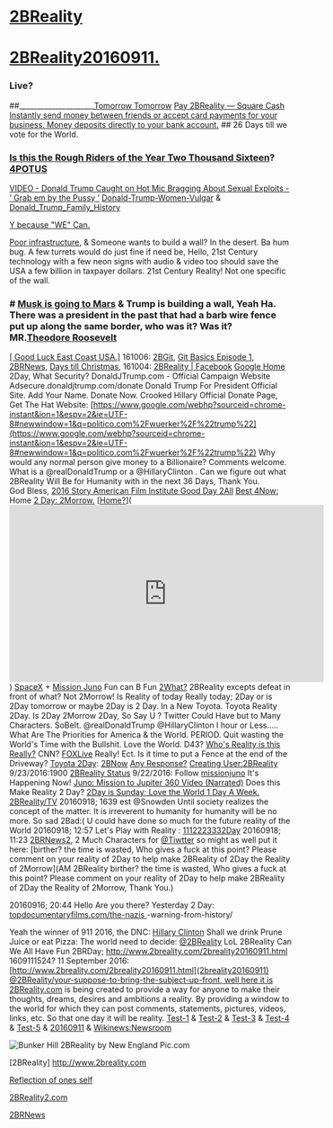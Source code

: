 # [2BReality](http://www.2breality.com/)
# [2BReality20160911.](http://www.2breality.com/2breality20160911.html) 
### Live?
##_____________________[Tomorrow Tomorrow](https://youtu.be/Yop62wQH498)
 [Pay 2BReality — Square Cash
 Instantly send money between friends or accept card payments for your business. Money deposits directly to your bank account.](https://cash.me/$2BReality) ## 26 Days till we vote for the World.
### [Is this the Rough Riders of the Year Two Thousand Sixteen](https://youtu.be/0nDCVfnYBhk)? [4POTUS](https://twitter.com/hashtag/4potus)

[VIDEO - Donald Trump Caught on Hot Mic Bragging About Sexual Exploits - ‘ Grab em by the Pussy ’](https://youtu.be/24ofBPMC1h8)
[Donald-Trump-Women-Vulgar](http://www.cnn.com/2016/10/07/politics/donald-trump-women-vulgar/)  &  [Donald_Trump_Family_History](http://www.2breality.com/donald_trump_family_history.html) 

[Y because "WE" Can.](https://2breality.gitbooks.io/2breality/content/)

[Poor infrastructure](http://www.cnbc.com/2016/10/06/train-that-crashed-in-hoboken-was-going-twice-the-speed-limit-investigators-say.html), & Someone wants to build a wall? In the desert. Ba hum bug. A few turrets would do just fine if need be, Hello, 21st Century technology with a few neon signs with audio & video too should save the USA a few billion in taxpayer dollars.  21st Century Reality! Not one specific of the wall. 

### # [Musk is going to Mars](http://www.krmg.com/videos/news/the-plan-to-colonize-mars/vDrHnz/) & Trump is building a wall, Yeah Ha. There was a president in the past that had a barb wire fence put up along the same border, who was it?  Was it? MR.[Theodore Roosevelt](https://en.wikipedia.org/wiki/Rough_Riders) 
[[ Good Luck East Coast USA.]](http://www.space.com/34322-hurricane-matthew-international-space-station-video.html)
161006: [2BGit](https://github.com/2BReality/2breality2#2bgit), [Git Basics Episode 1](https://git-scm.com/video/what-is-version-control), [2BRNews](https://www.google.com/search?q=2BRNews.html&oq=2BRNews.html&aqs=chrome..69i57j69i61j69i60l2&sourceid=chrome&ie=UTF-8), [Days till Christmas](http://www.xmasclock.com/),
161004: [2BReality | Facebook](https://www.facebook.com/2BReality/)
[Google Home](https://madeby.google.com/home/) 2Day, What Security?
DonaldJTrump.com - Official Campaign Website‎
Adsecure.donaldjtrump.com/donate‎
Donald Trump For President Official Site. Add Your Name. Donate Now.
Crooked Hillary Official Donate Page, Get The Hat Website: [https://www.google.com/webhp?sourceid=chrome-instant&ion=1&espv=2&ie=UTF-8#newwindow=1&q=politico.com%2Fwuerker%2F%22trump%22](https://www.google.com/webhp?sourceid=chrome-instant&ion=1&espv=2&ie=UTF-8#newwindow=1&q=politico.com%2Fwuerker%2F%22trump%22) Why would any normal person give money to a Billionaire? Comments welcome.
What is a @realDonaldTrump or a @HillaryClinton . Can we figure out what 2BReality Will Be for Humanity with in the next 36 Days, Thank You.  
God Bless,
[2016 Story American Film Institute ](https://youtu.be/vC_1-MpSPL8)[Good Day 2All](https://youtu.be/bESGLojNYSo)
[Best 4Now:](http://www.spacex.com/) 
Home [2 Day: 2Morrow.](http://www.2breality.com/)
[[Home?](http://www.2breality.com/)](<iframe width="560" height="315" src="https://www.youtube.com/embed/vC_1-MpSPL8" frameborder="0" allowfullscreen></iframe>)
[SpaceX](https://youtu.be/IFA6DLT1jBA) + [Mission Juno](https://www.missionjuno.swri.edu/)
Fun can B Fun [2What?](http://www.2breality.com/tv.html)
2BReality excepts defeat in front of what? Not 2Morrow!
Is Reality of today Really today; 2Day or is 2Day tomorrow or maybe 2Day is 2 Day. In a New Toyota. Toyota Reality 2Day. Is 2Day 2Morrow 2Day, So Say U
 ?
Twitter Could Have but to Many Characters. SoBeIt. @realDonaldTrump @HillaryClinton I hour or Less..... What Are The Priorities for America & the World. PERIOD. Quit wasting the World's Time with the Bullshit. Love the World.
D43? [Who's Reality is this Really?](http://www.cnn.com/2016/09/25/politics/presidential-debate-preview-2016/) CNN? [FOXLive](http://www.fox.com/live) Really! Ect.
Is it time to put a Fence at the end of the Driveway?
[Toyota 2Day](http://www.toyota.com/configurator/#!/build/step/summary/year/2016/series/4runner/model/8668/exteriorcolor/01F7/interiorcolor/LA22/packages/option15/accessories/V4-3P-3T-61-C4-GN): 
[2BNow](https://twitter.com/2BReality/status/779529439558397952)
[Any Response?](https://medium.com/@2BReality/your-suppose-to-bring-the-subject-up-front-26bd033f3c37#.t23ps4u6a)
[Creating User:2BReality](https://commons.wikimedia.org/w/index.php?title=User:2BReality&action=edit&redlink=1)
 9/23/2016:1900 [2BReality Status](https://twitter.com/2BReality/status/779454381565542400)
 9/22/2016: Follow [missionjuno](https://www.missionjuno.swri.edu/) It's Happening Now! [Juno: Mission to Jupiter 360 Video (Narrated)](https://youtu.be/r5SuUY7dF1w?list=PLTiv_XWHnOZpM1iLQr95P4KDXYiYnJUOE)
 Does this Make Reality 2 Day? 
[2Day is Sunday; Love the World 1 Day A Week.](http://www.2breality.com/2brnews2.html)
[2BReality/TV](http://www.2breality.com/tv.html)
 20160918; 1639 est @Snowden Until society realizes the concept of the matter. It is irreverent to humanity for humanity will be no more. So sad 2Bad:(  U could have done so much for the future reality of the World
 20160918; 12:57 Let's Play with Reality : [1112223332Day](https://www.google.com/webhp?hl=en&tab=nw#newwindow=1&hl=en&q=2breality)
 20160918; 11:23 [2BRNews2](http://www.2breality.com/2brnews2.html), 2 Much Characters for [@Tiwtter](https://twitter.com/) so might as well put it here: [birther? the time is wasted, Who gives a fuck at this point? Please comment on your reality of 2Day to help make 2BReality of 2Day the Reality of 2Morrow](AM 2BReality birther? the time is wasted, Who gives a fuck at this point? Please comment on your reality of 2Day to help make 2BReality of 2Day the Reality of 2Morrow, Thank You.)

20160916; 20:44 Hello Are you there? Yesterday 2 Day: [topdocumentaryfilms.com/the-nazis
 ](http://topdocumentaryfilms.com/the-nazis-a-warning-from-history/)-warning-from-history/


Yeah the winner of 911 2016, the DNC: [Hillary Clinton](https://www.google.com/search?hl=en&gl=us&tbm=nws&authuser=0&q=11+september+2016&oq=11+september+2016&gs_l=news-cc.1.0.43j43i53.94715.109886.0.112874.21.5.2.14.14.0.141.647.0j5.5.0...0.0...1ac.1.UuAu4iqHBzE#q=11+september+2016&newwindow=1&hl=en&gl=us&authuser=0)
Shall we drink Prune Juice or eat Pizza: The world need to decide: [@2BReality](https://twitter.com/2BReality) LoL
2BReality   Can We All Have Fun 2BRDay; http://www.2breality.com/2breality20160911.html 1609111524?
11 September 2016: [http://www.2breality.com/2breality20160911.html](2breality20160911)
[@2BReality/your-suppose-to-bring-the-subject-up-front, well here it is](https://medium.com/@2BReality/your-suppose-to-bring-the-subject-up-front-26bd033f3c37#.uxck03dwp)
[2BReality.com](http://2breality.com) is being created to provide a way for anyone to make their thoughts, dreams, desires and ambitions a reality. By providing a window to the world for which they can post comments, statements, pictures, videos, links, etc. So that one day it will be reality. [Test-1](https://github.com/blog/2245-are-you-new-around-here-introducing-an-on-demand-course-in-github-basics) & [Test-2](https://www.gitbook.com) & [Test-3](https://gist.github.com/) & [Test-4](https://github.com/) & [Test-5](https://www.mediawiki.org/wiki/MediaWiki) & [20160911](https://en.wikinews.org/wiki/User_talk:2BReality) & [Wikinews:Newsroom](https://en.wikinews.org/wiki/Wikinews:Newsroom)

![Bunker Hill 2BReality by New England Pic.com](https://lh5.googleusercontent.com/-bnjEegp_2KY/UVbP0IWjtcI/AAAAAAAAt38/kFxs0z_WptQ/s540/_DSC6915.JPG)

[2BReality] http://www.2breality.com

[Reflection of ones self](https://www.dropbox.com/s/64pj8qxt4hhufn1/Relfection%20of%20one%20self.JPG?dl=0)

[2BReality2.com](http://2BReality2.com)

[2BRNews](http://www.2breality.com/2brnews.html)

 


